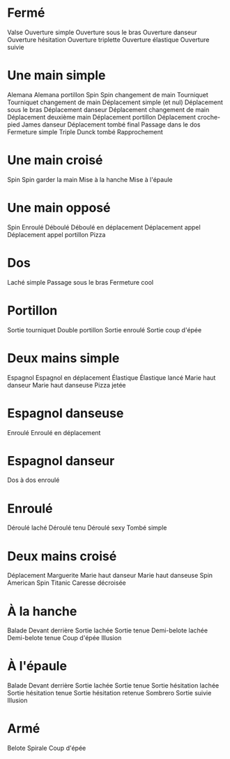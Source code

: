 Fermé
=====

Valse
Ouverture simple
Ouverture sous le bras
Ouverture danseur
Ouverture hésitation
Ouverture triplette
Ouverture élastique
Ouverture suivie


Une main simple
===============

Alemana
Alemana portillon
Spin
Spin changement de main
Tourniquet
Tourniquet changement de main
Déplacement simple (et nul)
Déplacement sous le bras
Déplacement danseur
Déplacement changement de main
Déplacement deuxième main
Déplacement portillon
Déplacement croche-pied
James danseur
Déplacement tombé final
Passage dans le dos
Fermeture simple
Triple Dunck tombé
Rapprochement


Une main croisé
===============

Spin
Spin garder la main
Mise à la hanche
Mise à l'épaule


Une main opposé
===============

Spin
Enroulé
Déboulé
Déboulé en déplacement
Déplacement appel
Déplacement appel portillon
Pizza


Dos
===

Laché simple
Passage sous le bras
Fermeture cool


Portillon
=========

Sortie tourniquet
Double portillon
Sortie enroulé
Sortie coup d'épée


Deux mains simple
=================

Espagnol
Espagnol en déplacement
Élastique
Élastique lancé
Marie haut danseur
Marie haut danseuse
Pizza jetée


Espagnol danseuse
=================

Enroulé
Enroulé en déplacement


Espagnol danseur
================

Dos à dos enroulé


Enroulé
=======

Déroulé laché
Déroulé tenu
Déroulé sexy
Tombé simple


Deux mains croisé
=================

Déplacement
Marguerite
Marie haut danseur
Marie haut danseuse
Spin
American Spin
Titanic
Caresse décroisée


À la hanche
===========

Balade
Devant derrière
Sortie lachée
Sortie tenue
Demi-belote lachée
Demi-belote tenue
Coup d'épée
Illusion


À l'épaule
==========

Balade
Devant derrière
Sortie lachée
Sortie tenue
Sortie hésitation lachée
Sortie hésitation tenue
Sortie hésitation retenue
Sombrero
Sortie suivie
Illusion


Armé
====

Belote
Spirale
Coup d'épée
